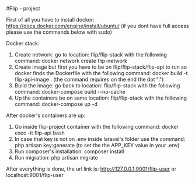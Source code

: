 #Flip - project

First of all you have to install docker: https://docs.docker.com/engine/install/ubuntu/  (if you dont have full access please use the commands below with sudo)

Docker stack:

1) Create network: go to location: flip/flip-stack with the following command: docker network create flip-network
2) Create image but first you have to be on flip/flip-stack/flip-api to run so docker finds the Dockerfile with the following command: docker build -t flip-api-image .  (the command requires on the end the dot ".")
3) Build the image: go back to location: flip/flip-stack with the following command:  docker-compose build --no-cache
4) Up the containers be on same location: flip/flip-stack with the following command: docker-compose up -d


After docker's containers are up:

1) Go inside flip-project container with the following command: docker exec -it flip-api bash
2) In case that key is not on .env inside laravel's folder use the command: php artisan key:generate (to set the the APP_KEY value in your .env)
3) Run composer's installation: composer install
4) Run migration: php artisan migrate

After everything is done, the url link is: http://127.0.0.1:9001/flip-user or localhost:9001/flip-user
